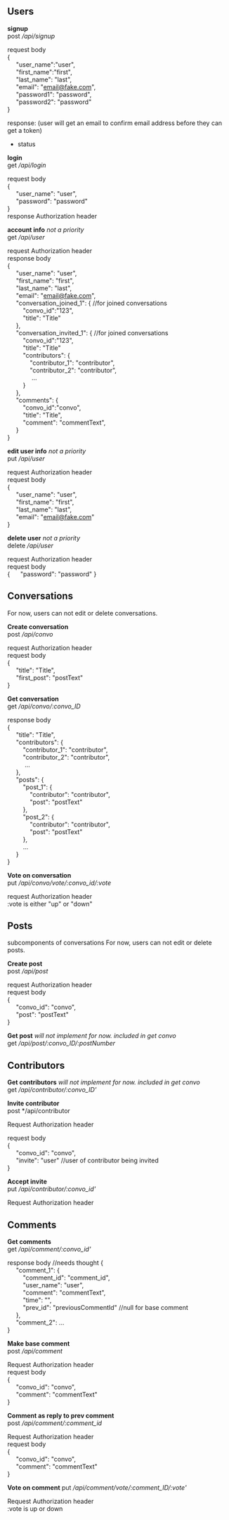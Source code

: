 ## Users
**signup**  
post */api/signup*

request body  
{  
&nbsp;&nbsp;&nbsp;&nbsp;
"user_name":"user",  
&nbsp;&nbsp;&nbsp;&nbsp;
"first_name":"first",  
&nbsp;&nbsp;&nbsp;&nbsp;
"last_name": "last",  
&nbsp;&nbsp;&nbsp;&nbsp;
"email": "email@fake.com",  
&nbsp;&nbsp;&nbsp;&nbsp;
"password1": "password",  
&nbsp;&nbsp;&nbsp;&nbsp;
"password2": "password"  
}

response: (user will get an email to confirm email address before they can get a token)
- status

**login**  
get */api/login*

request body  
{  
&nbsp;&nbsp;&nbsp;&nbsp;
"user_name": "user",  
&nbsp;&nbsp;&nbsp;&nbsp;
"password": "password"  
}  
response Authorization header

**account info**
*not a priority*  
get */api/user*

request Authorization header  
response body  
{  
&nbsp;&nbsp;&nbsp;&nbsp;
"user_name": "user",  
&nbsp;&nbsp;&nbsp;&nbsp;
"first_name": "first",  
&nbsp;&nbsp;&nbsp;&nbsp;
"last_name": "last",  
&nbsp;&nbsp;&nbsp;&nbsp;
"email": "email@fake.com",  
&nbsp;&nbsp;&nbsp;&nbsp;
"conversation_joined_1": { //for joined conversations  
&nbsp;&nbsp;&nbsp;&nbsp;&nbsp;&nbsp;&nbsp;&nbsp;
"convo_id":"123",  
&nbsp;&nbsp;&nbsp;&nbsp;&nbsp;&nbsp;&nbsp;&nbsp;
"title": "Title"  
&nbsp;&nbsp;&nbsp;&nbsp;
},  
&nbsp;&nbsp;&nbsp;&nbsp;
"conversation_invited_1": { //for joined conversations  
&nbsp;&nbsp;&nbsp;&nbsp;&nbsp;&nbsp;&nbsp;&nbsp;
"convo_id":"123",  
&nbsp;&nbsp;&nbsp;&nbsp;&nbsp;&nbsp;&nbsp;&nbsp;
"title": "Title"  
&nbsp;&nbsp;&nbsp;&nbsp;&nbsp;&nbsp;&nbsp;&nbsp;
"contributors": {  
&nbsp;&nbsp;&nbsp;&nbsp;&nbsp;&nbsp;&nbsp;&nbsp;&nbsp;&nbsp;&nbsp;&nbsp;
"contributor_1": "contributor",  
&nbsp;&nbsp;&nbsp;&nbsp;&nbsp;&nbsp;&nbsp;&nbsp;&nbsp;&nbsp;&nbsp;&nbsp;
"contributor_2": "contributor",  
&nbsp;&nbsp;&nbsp;&nbsp;&nbsp;&nbsp;&nbsp;&nbsp;&nbsp;&nbsp;&nbsp;&nbsp;&nbsp;
...  
&nbsp;&nbsp;&nbsp;&nbsp;&nbsp;&nbsp;&nbsp;&nbsp;
}  
&nbsp;&nbsp;&nbsp;&nbsp;
},  
&nbsp;&nbsp;&nbsp;&nbsp;
"comments": {  
&nbsp;&nbsp;&nbsp;&nbsp;&nbsp;&nbsp;&nbsp;&nbsp;
"convo_id":"convo",  
&nbsp;&nbsp;&nbsp;&nbsp;&nbsp;&nbsp;&nbsp;&nbsp;
"title": "Title",  
&nbsp;&nbsp;&nbsp;&nbsp;&nbsp;&nbsp;&nbsp;&nbsp;
"comment": "commentText",  
&nbsp;&nbsp;&nbsp;&nbsp;
}  
}

**edit user info**
*not a priority*  
put */api/user*

request Authorization header  
request body  
{  
&nbsp;&nbsp;&nbsp;&nbsp;
"user_name": "user",  
&nbsp;&nbsp;&nbsp;&nbsp;
"first_name": "first",  
&nbsp;&nbsp;&nbsp;&nbsp;
"last_name": "last",  
&nbsp;&nbsp;&nbsp;&nbsp;
"email": "email@fake.com"  
}

**delete user**
*not a priority*  
delete */api/user*

request Authorization header  
request body  
{
&nbsp;&nbsp;&nbsp;&nbsp;
"password": "password"
}

## Conversations
For now, users can not edit or delete conversations.

**Create conversation**  
post */api/convo*

request Authorization header  
request body  
{  
&nbsp;&nbsp;&nbsp;&nbsp;
"title": "Title",  
&nbsp;&nbsp;&nbsp;&nbsp;
"first_post": "postText"  
}

**Get conversation**  
get */api/convo/:convo_ID*

response body  
{  
&nbsp;&nbsp;&nbsp;&nbsp;
"title": "Title",  
&nbsp;&nbsp;&nbsp;&nbsp;
"contributors": {  
&nbsp;&nbsp;&nbsp;&nbsp;&nbsp;&nbsp;&nbsp;&nbsp;
"contributor_1": "contributor",  
&nbsp;&nbsp;&nbsp;&nbsp;&nbsp;&nbsp;&nbsp;&nbsp;
"contributor_2": "contributor",  
&nbsp;&nbsp;&nbsp;&nbsp;&nbsp;&nbsp;&nbsp;&nbsp;&nbsp;
...  
&nbsp;&nbsp;&nbsp;&nbsp;
},  
&nbsp;&nbsp;&nbsp;&nbsp;
"posts": {  
&nbsp;&nbsp;&nbsp;&nbsp;&nbsp;&nbsp;&nbsp;&nbsp;
"post_1": {  
&nbsp;&nbsp;&nbsp;&nbsp;&nbsp;&nbsp;&nbsp;&nbsp;&nbsp;&nbsp;&nbsp;&nbsp;
"contributor": "contributor",  
&nbsp;&nbsp;&nbsp;&nbsp;&nbsp;&nbsp;&nbsp;&nbsp;&nbsp;&nbsp;&nbsp;&nbsp;
"post": "postText"  
&nbsp;&nbsp;&nbsp;&nbsp;&nbsp;&nbsp;&nbsp;&nbsp;
},  
&nbsp;&nbsp;&nbsp;&nbsp;&nbsp;&nbsp;&nbsp;&nbsp;
"post_2": {  
&nbsp;&nbsp;&nbsp;&nbsp;&nbsp;&nbsp;&nbsp;&nbsp;&nbsp;&nbsp;&nbsp;&nbsp;
"contributor": "contributor",  
&nbsp;&nbsp;&nbsp;&nbsp;&nbsp;&nbsp;&nbsp;&nbsp;&nbsp;&nbsp;&nbsp;&nbsp;
"post": "postText"  
&nbsp;&nbsp;&nbsp;&nbsp;&nbsp;&nbsp;&nbsp;&nbsp;
},  
&nbsp;&nbsp;&nbsp;&nbsp;&nbsp;&nbsp;&nbsp;&nbsp;
...  
&nbsp;&nbsp;&nbsp;&nbsp;
}  
}

**Vote on conversation**  
put */api/convo/vote/:convo_id/:vote*

request Authorization header  
:vote is either "up" or "down"

## Posts 
subcomponents of conversations
For now, users can not edit or delete posts.

**Create post**  
post */api/post*

request Authorization header  
request body  
{  
&nbsp;&nbsp;&nbsp;&nbsp;
"convo_id": "convo",  
&nbsp;&nbsp;&nbsp;&nbsp;
"post": "postText"  
}

**Get post**
*will not implement for now. included in get convo*  
get */api/post/:convo_ID/:postNumber*

## Contributors

**Get contributors**
*will not implement for now. included in get convo*  
get */api/contributor/:convo_ID'*

**Invite contributor**  
post */api/contributor

Request Authorization header

request body  
{  
&nbsp;&nbsp;&nbsp;&nbsp;
"convo_id": "convo",  
&nbsp;&nbsp;&nbsp;&nbsp;
"invite": "user"  //user of contributor being invited  
}

**Accept invite**  
put */api/contributor/:convo_id'*

Request Authorization header

## Comments
**Get comments**  
get */api/comment/:convo_id'*

response body  //needs thought
{  
&nbsp;&nbsp;&nbsp;&nbsp;
"comment_1": {  
&nbsp;&nbsp;&nbsp;&nbsp;&nbsp;&nbsp;&nbsp;&nbsp;
"comment_id": "comment_id",  
&nbsp;&nbsp;&nbsp;&nbsp;&nbsp;&nbsp;&nbsp;&nbsp;
"user_name": "user",  
&nbsp;&nbsp;&nbsp;&nbsp;&nbsp;&nbsp;&nbsp;&nbsp;
"comment": "commentText",  
&nbsp;&nbsp;&nbsp;&nbsp;&nbsp;&nbsp;&nbsp;&nbsp;
"time": "",  
&nbsp;&nbsp;&nbsp;&nbsp;&nbsp;&nbsp;&nbsp;&nbsp;
"prev_id": "previousCommentId"  //null for base comment  
&nbsp;&nbsp;&nbsp;&nbsp;
},  
&nbsp;&nbsp;&nbsp;&nbsp;
"comment_2": ...  
}

**Make base comment**  
post */api/comment*

Request Authorization header  
request body  
{  
&nbsp;&nbsp;&nbsp;&nbsp;
"convo_id": "convo",  
&nbsp;&nbsp;&nbsp;&nbsp;
"comment": "commentText"  
}

**Comment as reply to prev comment**  
post */api/comment/:comment_id*

Request Authorization header  
request body  
{  
&nbsp;&nbsp;&nbsp;&nbsp;
"convo_id": "convo",  
&nbsp;&nbsp;&nbsp;&nbsp;
"comment": "commentText"  
}

**Vote on comment**
put */api/comment/vote/:comment_ID/:vote'*

Request Authorization header  
:vote is up or down


